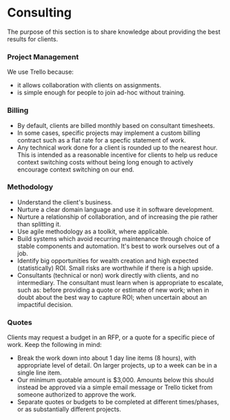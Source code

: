 # Consulting

The purpose of this section is to share knowledge about providing the best results for clients.

### Project Management

We use Trello because:
  * it allows collaboration with clients on assignments.
  * is simple enough for people to join ad-hoc without training.

### Billing
  * By default, clients are billed monthly based on consultant timesheets.
  * In some cases, specific projects may implement a custom billing contract such as a flat rate for a specfic statement of work.
  * Any technical work done for a client is rounded up to the nearest hour. This is intended as a reasonable incentive for clients to help us reduce context switching costs without being long enough to actively encourage context switching on our end.

### Methodology
  * Understand the client's business.
  * Nurture a clear domain language and use it in software development.
  * Nurture a relationship of collaboration, and of increasing the pie rather than splitting it.
  * Use agile methodology as a toolkit, where applicable.
  * Build systems which avoid recurring maintenance through choice of stable components and automation. It's best to work ourselves out of a job.
  * Identify big opportunities for wealth creation and high expected (statistically) ROI. Small risks are worthwhile if there is a high upside.
  * Consultants (technical or non) work directly with clients, and no intermediary. The consultant must learn when is appropriate to escalate, such as: before providing a quote or estimate of new work; when in doubt about the best way to capture ROI; when uncertain about an impactiful decision.

### Quotes
Clients may request a budget in an RFP, or a quote for a specific piece of work. Keep the following in mind:
  * Break the work down into about 1 day line items (8 hours), with appropriate level of detail. On larger projects, up to a week can be in a single line item.
  * Our minimum quotable amount is $3,000. Amounts below this should instead be approved via a simple email message or Trello ticket from someone authorized to approve the work.
  * Separate quotes or budgets to be completed at different times/phases, or as substantially different projects.
